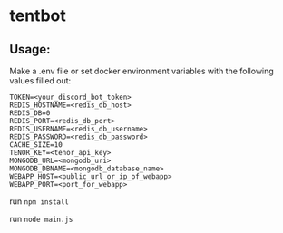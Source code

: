 # tentbot

## Usage:
Make a .env file or set docker environment variables with the following values filled out:
```
TOKEN=<your_discord_bot_token>
REDIS_HOSTNAME=<redis_db_host>
REDIS_DB=0
REDIS_PORT=<redis_db_port>
REDIS_USERNAME=<redis_db_username>
REDIS_PASSWORD=<redis_db_password>
CACHE_SIZE=10
TENOR_KEY=<tenor_api_key>
MONGODB_URL=<mongodb_uri>
MONGODB_DBNAME=<mongodb_database_name>
WEBAPP_HOST=<public_url_or_ip_of_webapp>
WEBAPP_PORT=<port_for_webapp>
```

run `npm install`

run `node main.js`
